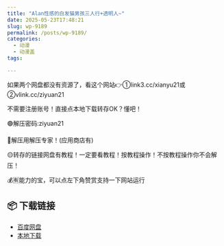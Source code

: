 ```yaml
---
title: "Alan性感的白发猫男孩三人行+透明人~"
date: 2025-05-23T17:48:21
slug: wp-9189
permalink: /posts/wp-9189/
categories:
  - 动漫
  - 动漫盖
tags:

---
```


如果两个网盘都没有资源了，看这个网站👉①link3.cc/xianyu21或②vlink.cc/ziyuan21

不需要注册账号！直接点本地下载转存OK？懂吧！

🟢解压密码:ziyuan21

🔵解压用解压专家！(应用商店有)

🟡转存的链接网盘有教程！一定要看教程！按教程操作！不按教程操作你不会解压！

💰🈶能力的宝，可以点左下角赞赏支持一下网站运行

## 📦 下载链接
- [百度网盘](https://blziyuan21.com/pay-download/9189?key=39875d1a2a&down_id=0)
- [本地下载](https://blziyuan21.com/pay-download/9189?key=39875d1a2a&down_id=1)

